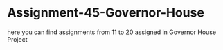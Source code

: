 # Assignment-45-Governor-House
here you can find assignments from 11 to 20 assigned in Governor House Project
